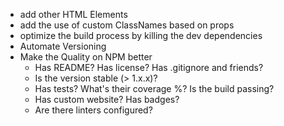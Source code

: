 - add other HTML Elements
- add the use of custom ClassNames based on props
- optimize the build process by killing the dev dependencies
- Automate Versioning
- Make the Quality on NPM better
  - Has README? Has license? Has .gitignore and friends?
  - Is the version stable (> 1.x.x)? 
  - Has tests? What's their coverage %? Is the build passing?
  - Has custom website? Has badges?
  - Are there linters configured?